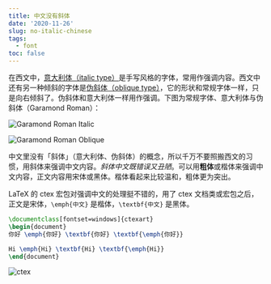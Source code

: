 ```yaml
---
title: 中文没有斜体
date: '2020-11-26'
slug: no-italic-chinese
tags:
  - font
toc: false
---
```


在西文中，[意大利体（italic type）](https://zh.wikipedia.org/zh-cn/%E6%84%8F%E5%A4%A7%E5%88%A9%E4%BD%93)是手写风格的字体，常用作强调内容。西文中还有另一种倾斜的字体是[伪斜体（oblique type）](https://zh.wikipedia.org/wiki/%E4%BC%AA%E6%96%9C%E4%BD%93)，它的形状和常规字体一样，只是向右倾斜了。伪斜体和意大利体一样用作强调。下图为常规字体、意大利体与伪斜体（Garamond Roman）：

![Garamond Roman Italic](https://upload.wikimedia.org/wikipedia/commons/f/f2/Garamond_Roman_Italic.svg)

![Garamond Roman Oblique](https://upload.wikimedia.org/wikipedia/commons/c/ca/Oblique_type_example.svg)

中文里没有「斜体」（意大利体、伪斜体）的概念，所以千万不要照搬西文的习惯，用斜体来强调中文内容。*斜体中文既错误又丑陋*。可以用**粗体**或楷体来强调中文内容，正文内容用宋体或黑体。楷体看起来比较温和，粗体更为突出。

LaTeX 的 ctex 宏包对强调中文的处理挺不错的，用了 ctex 文档类或宏包之后，正文是宋体，`\emph{中文}` 是楷体，`\textbf{中文}` 是黑体。

```latex
\documentclass[fontset=windows]{ctexart}
\begin{document}
你好 \emph{你好} \textbf{你好} \textbf{\emph{你好}}

Hi \emph{Hi} \textbf{Hi} \textbf{\emph{Hi}}
\end{document}
```

![ctex](https://cdn.jsdelivr.net/gh/CyrusYip/blog-static/images/2020-11-26_ctex.png)
